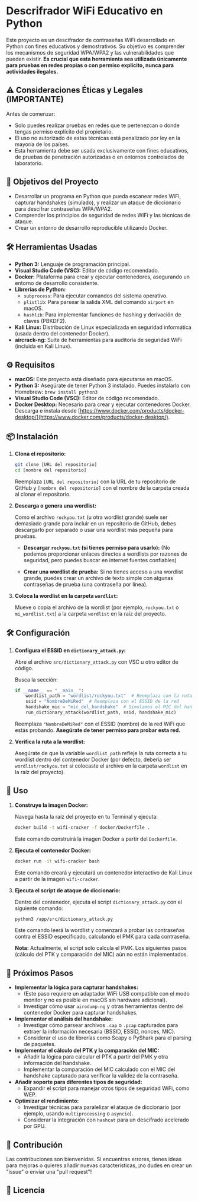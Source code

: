 # Descrifrador WiFi Educativo en Python

Este proyecto es un descifrador de contraseñas WiFi desarrollado en Python con fines educativos y demostrativos. Su objetivo es comprender los mecanismos de seguridad WPA/WPA2 y las vulnerabilidades que pueden existir. **Es crucial que esta herramienta sea utilizada únicamente para pruebas en redes propias o con permiso explícito, nunca para actividades ilegales.**

## ⚠️ Consideraciones Éticas y Legales (IMPORTANTE)

Antes de comenzar:

- Solo puedes realizar pruebas en redes que te pertenezcan o donde tengas permiso explícito del propietario.
- El uso no autorizado de estas técnicas está penalizado por ley en la mayoría de los países.
- Esta herramienta debe ser usada exclusivamente con fines educativos, de pruebas de penetración autorizadas o en entornos controlados de laboratorio.

## 🚀 Objetivos del Proyecto

- Desarrollar un programa en Python que pueda escanear redes WiFi, capturar handshakes (simulado), y realizar un ataque de diccionario para descifrar contraseñas WPA/WPA2.
- Comprender los principios de seguridad de redes WiFi y las técnicas de ataque.
- Crear un entorno de desarrollo reproducible utilizando Docker.

## 🛠️ Herramientas Usadas

- **Python 3:** Lenguaje de programación principal.
- **Visual Studio Code (VSC):** Editor de código recomendado.
- **Docker:** Plataforma para crear y ejecutar contenedores, asegurando un entorno de desarrollo consistente.
- **Librerías de Python:**
  - `subprocess`: Para ejecutar comandos del sistema operativo.
  - `plistlib`: Para parsear la salida XML del comando `airport` en macOS.
  - `hashlib`: Para implementar funciones de hashing y derivación de claves (PBKDF2).
- **Kali Linux:** Distribución de Linux especializada en seguridad informática (usada dentro del contenedor Docker).
- **aircrack-ng:** Suite de herramientas para auditoría de seguridad WiFi (incluida en Kali Linux).

## ⚙️ Requisitos

- **macOS:** Este proyecto está diseñado para ejecutarse en macOS.
- **Python 3:** Asegúrate de tener Python 3 instalado. Puedes instalarlo con Homebrew: `brew install python3`
- **Visual Studio Code (VSC):** Editor de código recomendado.
- **Docker Desktop:** Necesario para crear y ejecutar contenedores Docker. Descarga e instala desde [https://www.docker.com/products/docker-desktop/](https://www.docker.com/products/docker-desktop/).

## 📦 Instalación

1.  **Clona el repositorio:**

    ```bash
    git clone [URL del repositorio]
    cd [nombre del repositorio]
    ```

    Reemplaza `[URL del repositorio]` con la URL de tu repositorio de GitHub y `[nombre del repositorio]` con el nombre de la carpeta creada al clonar el repositorio.

2.  **Descarga o genera una wordlist:**

    Como el archivo `rockyou.txt` (u otra wordlist grande) suele ser demasiado grande para incluir en un repositorio de GitHub, debes descargarlo por separado o usar una wordlist más pequeña para pruebas.

    - **Descargar `rockyou.txt` (si tienes permiso para usarlo):**
      (No podemos proporcionar enlaces directos a wordlists por razones de seguridad, pero puedes buscar en internet fuentes confiables)

    - **Crear una wordlist de prueba:** Si no tienes acceso a una wordlist grande, puedes crear un archivo de texto simple con algunas contraseñas de prueba (una contraseña por línea).

3.  **Coloca la wordlist en la carpeta `wordlist`:**

    Mueve o copia el archivo de la wordlist (por ejemplo, `rockyou.txt` o `mi_wordlist.txt`) a la carpeta `wordlist` en la raíz del proyecto.

## 🛠️ Configuración

1.  **Configura el ESSID en `dictionary_attack.py`:**

    Abre el archivo `src/dictionary_attack.py` con VSC u otro editor de código.

    Busca la sección:

    ```python
    if __name__ == "__main__":
        wordlist_path = "wordlist/rockyou.txt"  # Reemplaza con la ruta a tu wordlist
        ssid = "NombreDeMiRed"  # Reemplaza con el ESSID de la red
        handshake_mic = "mic_del_handshake"  # Simulamos el MIC del handshake
        run_dictionary_attack(wordlist_path, ssid, handshake_mic)
    ```

    Reemplaza `"NombreDeMiRed"` con el ESSID (nombre) de la red WiFi que estás probando. **Asegúrate de tener permiso para probar esta red.**

2.  **Verifica la ruta a la wordlist:**

    Asegúrate de que la variable `wordlist_path` refleje la ruta correcta a tu wordlist dentro del contenedor Docker (por defecto, debería ser `wordlist/rockyou.txt` si colocaste el archivo en la carpeta `wordlist` en la raíz del proyecto).

## 🚀 Uso

1.  **Construye la imagen Docker:**

    Navega hasta la raíz del proyecto en tu Terminal y ejecuta:

    ```bash
    docker build -t wifi-cracker -f docker/Dockerfile .
    ```

    Este comando construirá la imagen Docker a partir del `Dockerfile`.

2.  **Ejecuta el contenedor Docker:**

    ```bash
    docker run -it wifi-cracker bash
    ```

    Este comando creará y ejecutará un contenedor interactivo de Kali Linux a partir de la imagen `wifi-cracker`.

3.  **Ejecuta el script de ataque de diccionario:**

    Dentro del contenedor, ejecuta el script `dictionary_attack.py` con el siguiente comando:

    ```bash
    python3 /app/src/dictionary_attack.py
    ```

    Este comando leerá la wordlist y comenzará a probar las contraseñas contra el ESSID especificado, calculando el PMK para cada contraseña.

    **Nota:** Actualmente, el script solo calcula el PMK. Los siguientes pasos (cálculo del PTK y comparación del MIC) aún no están implementados.

## 🧪 Próximos Pasos

- **Implementar la lógica para capturar handshakes:**
  - (Este paso requiere un adaptador WiFi USB compatible con el modo monitor y no es posible en macOS sin hardware adicional).
  - Investigar cómo usar `airodump-ng` y otras herramientas dentro del contenedor Docker para capturar handshakes.
- **Implementar el análisis del handshake:**
  - Investigar cómo parsear archivos `.cap` o `.pcap` capturados para extraer la información necesaria (BSSID, ESSID, nonces, MIC).
  - Considerar el uso de librerías como Scapy o PyShark para el parsing de paquetes.
- **Implementar el cálculo del PTK y la comparación del MIC:**
  - Añadir la lógica para calcular el PTK a partir del PMK y otra información del handshake.
  - Implementar la comparación del MIC calculado con el MIC del handshake capturado para verificar la validez de la contraseña.
- **Añadir soporte para diferentes tipos de seguridad:**
  - Expandir el script para manejar otros tipos de seguridad WiFi, como WEP.
- **Optimizar el rendimiento:**
  - Investigar técnicas para paralelizar el ataque de diccionario (por ejemplo, usando `multiprocessing` o `asyncio`).
  - Considerar la integración con `hashcat` para un descifrado acelerado por GPU.

## 🤝 Contribución

Las contribuciones son bienvenidas. Si encuentras errores, tienes ideas para mejoras o quieres añadir nuevas características, ¡no dudes en crear un "issue" o enviar una "pull request"!

## 📜 Licencia
